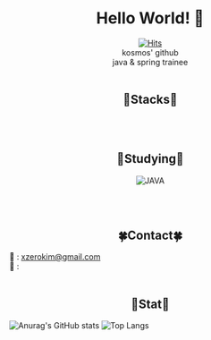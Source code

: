 <div align="center">

# Hello World! 🙋
[![Hits](https://hits.seeyoufarm.com/api/count/incr/badge.svg?url=https%3A%2F%2Fgithub.com%2Fkosm0ssy%2Fhit-counter&count_bg=%2365DFE5&title_bg=%23606060&icon=&icon_color=%23E7E7E7&title=hits&edge_flat=false)](https://github.com/kosm0ssy) <br>
kosmos' github <br>
java & spring trainee <br><br> </div>

<div align="center">

## 👾Stacks👾 

<br><br>

## 🔰Studying🔰
![JAVA](https://img.shields.io/badge/Java-ED8B00?style=for-the-badge&logo=openjdk&logoColor=white)

<br><br>

## 🍀Contact🍀<br> </div>
📧 : xzerokim@gmail.com <br>
💬 : <br> <br>

<div align="center">

## 🌊Stat🌊 </div>

![Anurag's GitHub stats](https://github-readme-stats.vercel.app/api?username=kosm0ssy&show_icons=true&theme=github_dark_dimmed)
![Top Langs](https://github-readme-stats.vercel.app/api/top-langs/?username=kosm0ssy&layout=compact)


